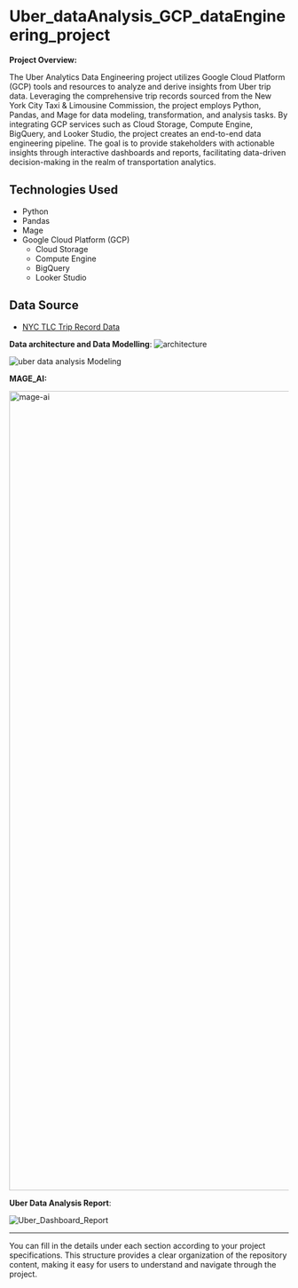 # Uber_dataAnalysis_GCP_dataEngineering_project

**Project Overview:**

The Uber Analytics Data Engineering project utilizes Google Cloud Platform (GCP) tools and resources to analyze and derive insights from Uber trip data. Leveraging the comprehensive trip records sourced from the New York City Taxi & Limousine Commission, the project employs Python, Pandas, and Mage for data modeling, transformation, and analysis tasks. By integrating GCP services such as Cloud Storage, Compute Engine, BigQuery, and Looker Studio, the project creates an end-to-end data engineering pipeline. The goal is to provide stakeholders with actionable insights through interactive dashboards and reports, facilitating data-driven decision-making in the realm of transportation analytics.

## Technologies Used
- Python
- Pandas
- Mage
- Google Cloud Platform (GCP)
  - Cloud Storage
  - Compute Engine
  - BigQuery
  - Looker Studio

## Data Source
- [NYC TLC Trip Record Data](https://www.nyc.gov/site/tlc/about/tlc-trip-record-data.page)



**Data architecture and Data Modelling**:
![architecture](https://github.com/saichaitanya50/uber_dataAnalysis_GCP_dataEngineering_project/assets/82650096/102fa51c-0a1b-4fb0-83e5-044a043f8f01)





![uber data analysis Modeling](https://github.com/saichaitanya50/uber_dataAnalysis_GCP_dataEngineering_project/assets/82650096/ed149275-d4b0-4b44-9660-9044c2b083dd)



**MAGE_AI:**


<img width="1440" alt="mage-ai" src="https://github.com/saichaitanya50/uber_dataAnalysis_GCP_dataEngineering_project/assets/82650096/7cb12005-2cd4-4205-8841-32950cc558ce">



**Uber Data Analysis Report**:


![Uber_Dashboard_Report](https://github.com/saichaitanya50/uber_dataAnalysis_GCP_dataEngineering_project/assets/82650096/d5ea8b42-0c7b-4a22-b421-757138ef62a9)





---

You can fill in the details under each section according to your project specifications. This structure provides a clear organization of the repository content, making it easy for users to understand and navigate through the project.
